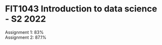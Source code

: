 # FIT1043 Introduction to data science - S2 2022
Assignment 1: 83% <br />
Assignment 2: 87.1% <br />
